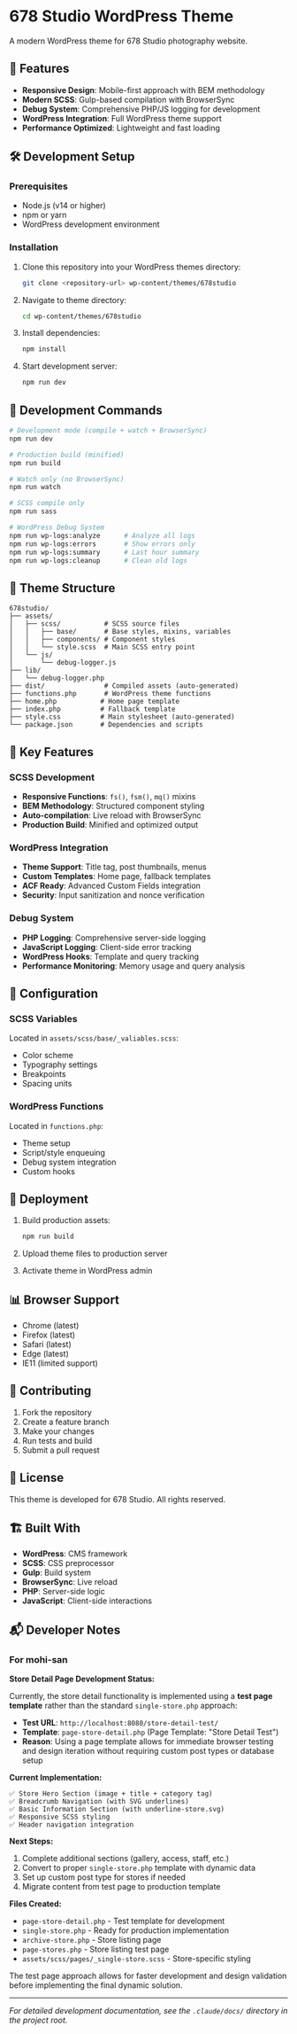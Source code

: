 # 678 Studio WordPress Theme

A modern WordPress theme for 678 Studio photography website.

## 🎯 Features

- **Responsive Design**: Mobile-first approach with BEM methodology
- **Modern SCSS**: Gulp-based compilation with BrowserSync
- **Debug System**: Comprehensive PHP/JS logging for development
- **WordPress Integration**: Full WordPress theme support
- **Performance Optimized**: Lightweight and fast loading

## 🛠️ Development Setup

### Prerequisites

- Node.js (v14 or higher)
- npm or yarn
- WordPress development environment

### Installation

1. Clone this repository into your WordPress themes directory:
   ```bash
   git clone <repository-url> wp-content/themes/678studio
   ```

2. Navigate to theme directory:
   ```bash
   cd wp-content/themes/678studio
   ```

3. Install dependencies:
   ```bash
   npm install
   ```

4. Start development server:
   ```bash
   npm run dev
   ```

## 📝 Development Commands

```bash
# Development mode (compile + watch + BrowserSync)
npm run dev

# Production build (minified)
npm run build

# Watch only (no BrowserSync)
npm run watch

# SCSS compile only
npm run sass

# WordPress Debug System
npm run wp-logs:analyze      # Analyze all logs
npm run wp-logs:errors       # Show errors only
npm run wp-logs:summary      # Last hour summary
npm run wp-logs:cleanup      # Clean old logs
```

## 🎨 Theme Structure

```
678studio/
├── assets/
│   ├── scss/           # SCSS source files
│   │   ├── base/       # Base styles, mixins, variables
│   │   ├── components/ # Component styles
│   │   └── style.scss  # Main SCSS entry point
│   └── js/
│       └── debug-logger.js
├── lib/
│   └── debug-logger.php
├── dist/               # Compiled assets (auto-generated)
├── functions.php       # WordPress theme functions
├── home.php           # Home page template
├── index.php          # Fallback template
├── style.css          # Main stylesheet (auto-generated)
└── package.json       # Dependencies and scripts
```

## 🎯 Key Features

### SCSS Development
- **Responsive Functions**: `fs()`, `fsm()`, `mq()` mixins
- **BEM Methodology**: Structured component styling
- **Auto-compilation**: Live reload with BrowserSync
- **Production Build**: Minified and optimized output

### WordPress Integration
- **Theme Support**: Title tag, post thumbnails, menus
- **Custom Templates**: Home page, fallback templates
- **ACF Ready**: Advanced Custom Fields integration
- **Security**: Input sanitization and nonce verification

### Debug System
- **PHP Logging**: Comprehensive server-side logging
- **JavaScript Logging**: Client-side error tracking
- **WordPress Hooks**: Template and query tracking
- **Performance Monitoring**: Memory usage and query analysis

## 🔧 Configuration

### SCSS Variables
Located in `assets/scss/base/_valiables.scss`:
- Color scheme
- Typography settings
- Breakpoints
- Spacing units

### WordPress Functions
Located in `functions.php`:
- Theme setup
- Script/style enqueuing
- Debug system integration
- Custom hooks

## 🚀 Deployment

1. Build production assets:
   ```bash
   npm run build
   ```

2. Upload theme files to production server
3. Activate theme in WordPress admin

## 📊 Browser Support

- Chrome (latest)
- Firefox (latest)
- Safari (latest)
- Edge (latest)
- IE11 (limited support)

## 🤝 Contributing

1. Fork the repository
2. Create a feature branch
3. Make your changes
4. Run tests and build
5. Submit a pull request

## 📄 License

This theme is developed for 678 Studio. All rights reserved.

## 🏗️ Built With

- **WordPress**: CMS framework
- **SCSS**: CSS preprocessor
- **Gulp**: Build system
- **BrowserSync**: Live reload
- **PHP**: Server-side logic
- **JavaScript**: Client-side interactions

## 📬 Developer Notes

### For mohi-san

**Store Detail Page Development Status:**

Currently, the store detail functionality is implemented using a **test page template** rather than the standard `single-store.php` approach:

- **Test URL**: `http://localhost:8080/store-detail-test/`
- **Template**: `page-store-detail.php` (Page Template: "Store Detail Test")
- **Reason**: Using a page template allows for immediate browser testing and design iteration without requiring custom post types or database setup

**Current Implementation:**
```
✅ Store Hero Section (image + title + category tag)
✅ Breadcrumb Navigation (with SVG underlines)  
✅ Basic Information Section (with underline-store.svg)
✅ Responsive SCSS styling
✅ Header navigation integration
```

**Next Steps:**
1. Complete additional sections (gallery, access, staff, etc.)
2. Convert to proper `single-store.php` template with dynamic data
3. Set up custom post type for stores if needed
4. Migrate content from test page to production template

**Files Created:**
- `page-store-detail.php` - Test template for development
- `single-store.php` - Ready for production implementation  
- `archive-store.php` - Store listing page
- `page-stores.php` - Store listing test page
- `assets/scss/pages/_single-store.scss` - Store-specific styling

The test page approach allows for faster development and design validation before implementing the final dynamic solution.

---

*For detailed development documentation, see the `.claude/docs/` directory in the project root.*